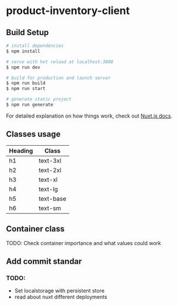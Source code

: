 # product-inventory-client

## Build Setup

```bash
# install dependencies
$ npm install

# serve with hot reload at localhost:3000
$ npm run dev

# build for production and launch server
$ npm run build
$ npm run start

# generate static project
$ npm run generate
```

For detailed explanation on how things work, check out [Nuxt.js docs](https://nuxtjs.org).

## Classes usage
| Heading | Class     |
|---------|-----------|
| h1      | text-3xl  |
| h2      | text-2xl  |
| h3      | text-xl   |
| h4      | text-lg   |
| h5      | text-base |
| h6      | text-sm   |

## Container class
TODO: Check container importance and what values could work

## Add commit standar

### TODO:
- Set localstorage with persistent store
- read about nuxt different deployments